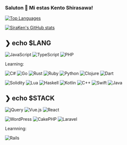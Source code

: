### Saluton 👋 Mi estas Kento Shirasawa!

[![Top Languages](https://github-readme-stats.vercel.app/api/top-langs/?username=SiraKen&langs_count=10&theme=tokyonight&layout=compact&hide=html,javascript,css,scss,shaderlab,hlsl,jupyter%20notebook)](https://github.com/anuraghazra/github-readme-stats)

[![SiraKen's GitHub stats](https://github-readme-stats.vercel.app/api?username=SiraKen&show_icons=true&count_private=true&theme=tokyonight)](https://github.com/anuraghazra/github-readme-stats)

## ❯ echo $LANG

![JavaScript](https://img.shields.io/badge/JavaScript-F7DF1E?style=flat-square&logo=javascript&logoColor=white)
![TypeScript](https://img.shields.io/badge/TypeScript-3178C6?style=flat-square&logo=javascript&logoColor=white)
![PHP](https://img.shields.io/badge/PHP-777BB4?style=flat-square&logo=php&logoColor=white)

Learning:

![C#](https://img.shields.io/badge/C%23-239120?style=flat-square&logo=c-sharp&logoColor=white)
![Go](https://img.shields.io/badge/Go-00ADD8?style=flat-square&logo=go&logoColor=white)
![Rust](https://img.shields.io/badge/Rust-C36241?style=flat-square&logo=rust&logoColor=white)
![Ruby](https://img.shields.io/badge/Ruby-CC342D?style=flat-square&logo=Ruby&logoColor=white)
![Python](https://img.shields.io/badge/Python-3776AB?style=flat-square&logo=python&logoColor=white)
![Clojure](https://img.shields.io/badge/Clojure-5881D8?style=flat-square&logo=clojure&logoColor=white)
![Dart](https://img.shields.io/badge/Dart-0175C2?style=flat-square&logo=dart&logoColor=white)

![Solidity](https://img.shields.io/badge/Solidity-363636?style=flat-square&logo=solidity&logoColor=white)
![Lua](https://img.shields.io/badge/Lua-2C2D72?style=flat-square&logo=lua&logoColor=white)
![Haskell](https://img.shields.io/badge/Haskell-5D4F85?style=flat-square&logo=haskell&logoColor=white)
![Kotlin](https://img.shields.io/badge/Kotlin-7F52FF?style=flat-square&logo=kotlin&logoColor=white)
![C++](https://img.shields.io/badge/C%2b%2b-00599C?style=flat-square&logo=cplusplus&logoColor=white)
![Swift](https://img.shields.io/badge/Swift-F05138?style=flat-square&logo=swift&logoColor=white)
![Java](https://img.shields.io/badge/Java-EEE?style=flat-square&logo=openjdk&logoColor=000)

## ❯ echo $STACK

![jQuery](https://img.shields.io/badge/jQuery-0769AD?style=flat-square&logo=jquery&logoColor=white)
![Vue.js](https://img.shields.io/badge/Vue.js-4FC08D?style=flat-square&logo=vue.js&logoColor=white)
![React](https://img.shields.io/badge/React-61DAFB?style=flat-square&logo=react&logoColor=000)

![WordPress](https://img.shields.io/badge/WordPress-21759B?style=flat-square&logo=wordpress&logoColor=white)
![CakePHP](https://img.shields.io/badge/CakePHP-D33C43?style=flat-square&logo=cakephp&logoColor=white)
![Laravel](https://img.shields.io/badge/Laravel-FF2D20?style=flat-square&logo=laravel&logoColor=white)

Learnning:

![Rails](https://img.shields.io/badge/Rails-CC0000?style=flat-square&logo=rubyonrails&logoColor=white)
